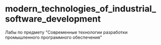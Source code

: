 # modern_technologies_of_industrial_software_development
Лабы по предмету "Современные технологии разработки промышленного программного обеспечения"
